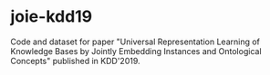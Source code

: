 # joie-kdd19
Code and dataset for paper "Universal Representation Learning of Knowledge Bases by Jointly Embedding Instances and Ontological Concepts" published in KDD'2019.  
